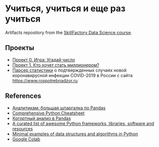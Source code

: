# Учиться, учиться и еще раз учиться

Artifacts repository from the [SkillFactory Data Science course](https://skillfactory.ru/data-scientist).

## Проекты

* [Проект 0. Игра: Угадай число](https://github.com/thelebster/skillfactory_rds/tree/master/guess_the_number)
* [Проект 1. Кто хочет стать миллионером?](https://github.com/thelebster/skillfactory_rds/tree/master/module_1)
* [Парсер статистики](https://github.com/thelebster/skillfactory_rds/tree/master/covid19) о подтвержденных случаях новой коронавирусной инфекции COVID-2019 в России с сайта https://www.rospotrebnadzor.ru

## References

* [Аналитикам: большая шпаргалка по Pandas](http://smysl.io/blog/pandas/)
* [Comprehensive Python Cheatsheet](https://github.com/gto76/python-cheatsheet)
* [Когортный анализ в Pandas](http://smysl.io/blog/pandas-cohorts/)
* [A curated list of awesome Python frameworks, libraries, software and resources](https://github.com/vinta/awesome-python)
* [Minimal examples of data structures and algorithms in Python](https://github.com/keon/algorithms)
* [Google Colab](https://colab.research.google.com)
